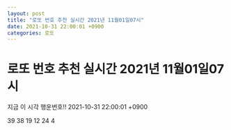 ```yaml
---
layout: post
title: "로또 번호 추천 실시간 2021년 11월01일07시"
date: 2021-10-31 22:00:01 +0900
categories: 로또
---
```


# 로또 번호 추천 실시간 2021년 11월01일07시

지금 이 시각 행운번호!! 2021-10-31 22:00:01 +0900

 39  38  19  12  24  4 

